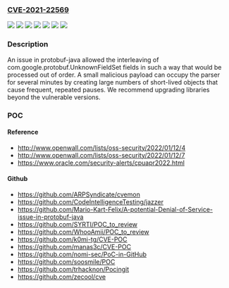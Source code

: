 ### [CVE-2021-22569](https://cve.mitre.org/cgi-bin/cvename.cgi?name=CVE-2021-22569)
![](https://img.shields.io/static/v1?label=Product&message=google-protobuf%20%5BJRuby%20Gem%5D&color=blue)
![](https://img.shields.io/static/v1?label=Product&message=protobuf-java&color=blue)
![](https://img.shields.io/static/v1?label=Product&message=protobuf-kotlin&color=blue)
![](https://img.shields.io/static/v1?label=Version&message=%3C%203.16.1%20&color=brighgreen)
![](https://img.shields.io/static/v1?label=Version&message=%3C%203.18.2%20&color=brighgreen)
![](https://img.shields.io/static/v1?label=Version&message=%3C%203.19.2%20&color=brighgreen)
![](https://img.shields.io/static/v1?label=Vulnerability&message=CWE-696%20Incorrect%20Behavior%20Order&color=brighgreen)

### Description

An issue in protobuf-java allowed the interleaving of com.google.protobuf.UnknownFieldSet fields in such a way that would be processed out of order. A small malicious payload can occupy the parser for several minutes by creating large numbers of short-lived objects that cause frequent, repeated pauses. We recommend upgrading libraries beyond the vulnerable versions.

### POC

#### Reference
- http://www.openwall.com/lists/oss-security/2022/01/12/4
- http://www.openwall.com/lists/oss-security/2022/01/12/7
- https://www.oracle.com/security-alerts/cpuapr2022.html

#### Github
- https://github.com/ARPSyndicate/cvemon
- https://github.com/CodeIntelligenceTesting/jazzer
- https://github.com/Mario-Kart-Felix/A-potential-Denial-of-Service-issue-in-protobuf-java
- https://github.com/SYRTI/POC_to_review
- https://github.com/WhooAmii/POC_to_review
- https://github.com/k0mi-tg/CVE-POC
- https://github.com/manas3c/CVE-POC
- https://github.com/nomi-sec/PoC-in-GitHub
- https://github.com/soosmile/POC
- https://github.com/trhacknon/Pocingit
- https://github.com/zecool/cve

